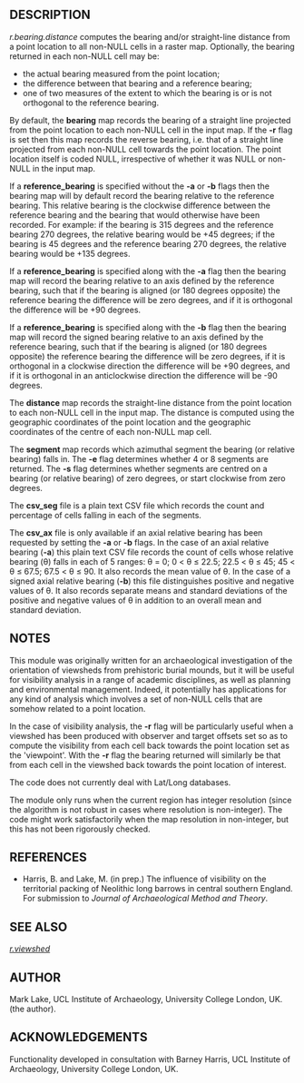 ## DESCRIPTION

*r.bearing.distance* computes the bearing and/or straight-line distance
from a point location to all non-NULL cells in a raster map. Optionally,
the bearing returned in each non-NULL cell may be:

- the actual bearing measured from the point location;
- the difference between that bearing and a reference bearing;
- one of two measures of the extent to which the bearing is or is not
    orthogonal to the reference bearing.

By default, the **bearing** map records the bearing of a straight line
projected from the point location to each non-NULL cell in the input
map. If the **-r** flag is set then this map records the reverse
bearing, i.e. that of a straight line projected from each non-NULL cell
towards the point location. The point location itself is coded NULL,
irrespective of whether it was NULL or non-NULL in the input map.

If a **reference\_bearing** is specified without the **-a** or **-b**
flags then the bearing map will by default record the bearing relative
to the reference bearing. This relative bearing is the clockwise
difference between the reference bearing and the bearing that would
otherwise have been recorded. For example: if the bearing is 315 degrees
and the reference bearing 270 degrees, the relative bearing would be +45
degrees; if the bearing is 45 degrees and the reference bearing 270
degrees, the relative bearing would be +135 degrees.

If a **reference\_bearing** is specified along with the **-a** flag then
the bearing map will record the bearing relative to an axis defined by
the reference bearing, such that if the bearing is aligned (or 180
degrees opposite) the reference bearing the difference will be zero
degrees, and if it is orthogonal the difference will be +90 degrees.

If a **reference\_bearing** is specified along with the **-b** flag then
the bearing map will record the signed bearing relative to an axis
defined by the reference bearing, such that if the bearing is aligned
(or 180 degrees opposite) the reference bearing the difference will be
zero degrees, if it is orthogonal in a clockwise direction the
difference will be +90 degrees, and if it is orthogonal in an
anticlockwise direction the difference will be -90 degrees.

The **distance** map records the straight-line distance from the point
location to each non-NULL cell in the input map. The distance is
computed using the geographic coordinates of the point location and the
geographic coordinates of the centre of each non-NULL map cell.

The **segment** map records which azimuthal segment the bearing (or
relative bearing) falls in. The **-e** flag determines whether 4 or 8
segments are returned. The **-s** flag determines whether segments are
centred on a bearing (or relative bearing) of zero degrees, or start
clockwise from zero degrees.

The **csv\_seg** file is a plain text CSV file which records the count
and percentage of cells falling in each of the segments.

The **csv\_ax** file is only available if an axial relative bearing has
been requested by setting the **-a** or **-b** flags. In the case of an
axial relative bearing (**-a**) this plain text CSV file records the
count of cells whose relative bearing (θ) falls in each of 5 ranges: θ =
0; 0 \< θ ≤ 22.5; 22.5 \< θ ≤ 45; 45 \< θ ≤ 67.5; 67.5 \< θ ≤ 90. It
also records the mean value of θ. In the case of a signed axial relative
bearing (**-b**) this file distinguishes positive and negative values of
θ. It also records separate means and standard deviations of the
positive and negative values of θ in addition to an overall mean and
standard deviation.

## NOTES

This module was originally written for an archaeological investigation
of the orientation of viewsheds from prehistoric burial mounds, but it
will be useful for visibility analysis in a range of academic
disciplines, as well as planning and environmental management. Indeed,
it potentially has applications for any kind of analysis which involves
a set of non-NULL cells that are somehow related to a point location.

In the case of visibility analysis, the **-r** flag will be particularly
useful when a viewshed has been produced with observer and target
offsets set so as to compute the visibility from each cell back towards
the point location set as the 'viewpoint'. With the **-r** flag the
bearing returned will similarly be that from each cell in the viewshed
back towards the point location of interest.

The code does not currently deal with Lat/Long databases.

The module only runs when the current region has integer resolution
(since the algorithm is not robust in cases where resolution is
non-integer). The code might work satisfactorily when the map resolution
in non-integer, but this has not been rigorously checked.

## REFERENCES

- Harris, B. and Lake, M. (in prep.) The influence of visibility on
    the territorial packing of Neolithic long barrows in central
    southern England. For submission to *Journal of Archaeological
    Method and Theory*.

## SEE ALSO

*[r.viewshed](https://grass.osgeo.org/grass-stable/manuals/r.viewshed.html)*

## AUTHOR

Mark Lake, UCL Institute of Archaeology, University College London, UK.
(the author).

## ACKNOWLEDGEMENTS

Functionality developed in consultation with Barney Harris, UCL
Institute of Archaeology, University College London, UK.
